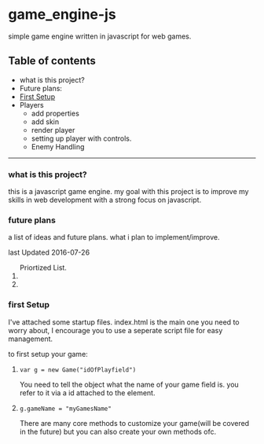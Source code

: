 # game_engine-js
simple game engine written in javascript for web games.

<h2>Table of contents</h2>
<ul>
  <li>
    what is this project?
  </li>
  <li>
  Future plans: 
  </li>
  <li>
    <a href ="#first_setup">First Setup</a>
  </li>
  <li>
  Players
    <ul>
    <li>
    add properties
    </li>
    <li>
    add skin
    </li>
    <li>
    render player
    </li>
    <li>
    setting up player with controls.
    </li>
    <li>
    Enemy Handling
    </li>
    </ul>
  </li>
</ul>

<hr>

<a name = "about">
<h3>what is this project?</h3>
<p>this is a javascript game engine. my goal with this project is to improve my skills in web development with a strong focus on javascript. 
</p>

<a name = "future">
<h3>future plans</h3>
<p>a list of ideas and future plans. what i plan to implement/improve.</p>

last Updated<date> 2016-07-26</date>
<ol>Priortized List.
<li></li>
<li></li>
</ol>
  <ul>
  
  </ul>

<a name ="first_setup">
<h3>first Setup</h3>
<p>
I've attached some startup files. index.html is the main one you need to worry about, I encourage you to use a seperate script file for easy management. 
</p>
to first setup your game:
<ol>
<li>
<code>var g = new Game("idOfPlayfield")</code> 
<p>
You need to tell the object what the name of your game field is. you refer to it via a id attached to the element. </p>
</li>
<li>
<code>g.gameName = "myGamesName"</code> <p>
There are many core methods to customize your game(will be covered in the future) but you can also create your own methods ofc. </p>
</li>
</ol>
